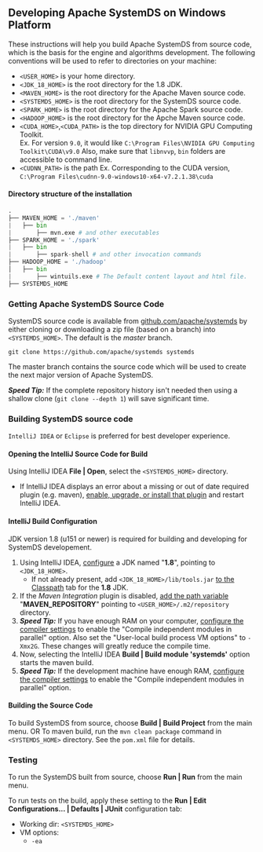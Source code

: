 <!--
{% comment %}
Licensed to the Apache Software Foundation (ASF) under one or more
contributor license agreements.  See the NOTICE file distributed with
this work for additional information regarding copyright ownership.
The ASF licenses this file to you under the Apache License, Version 2.0
(the "License"); you may not use this file except in compliance with
the License.  You may obtain a copy of the License at

http://www.apache.org/licenses/LICENSE-2.0

Unless required by applicable law or agreed to in writing, software
distributed under the License is distributed on an "AS IS" BASIS,
WITHOUT WARRANTIES OR CONDITIONS OF ANY KIND, either express or implied.
See the License for the specific language governing permissions and
limitations under the License.
{% endcomment %}
-->

## Developing Apache SystemDS on Windows Platform

These instructions will help you build Apache SystemDS from source code, which is the basis for the engine
and algorithms development. The following conventions will be used to refer to directories on your machine:

* `<USER_HOME>` is your home directory.
* `<JDK_18_HOME>` is the root directory for the 1.8 JDK.
* `<MAVEN_HOME>` is the root directory for the Apache Maven source code.
* `<SYSTEMDS_HOME>` is the root directory for the SystemDS source code.
* `<SPARK_HOME>` is the root directory for the Apache Spark source code.
* `<HADOOP_HOME>` is the root directory for the Apche Maven source code.
* `<CUDA_HOME>`,`<CUDA_PATH>` is the top directory for NVIDIA GPU Computing Toolkit.  
Ex. For version `9.0`, it would like `C:\Program Files\NVIDIA GPU Computing Toolkit\CUDA\v9.0`
Also, make sure that `libnvvp`, `bin` folders are accessible to command line.
*  `<CUDNN_PATH>` is the path 
Ex. Corresponding to the CUDA version, `C:\Program Files\cudnn-9.0-windows10-x64-v7.2.1.38\cuda`

#### Directory structure of the installation
```py
.
├── MAVEN_HOME = './maven'
|   ├── bin
|       ├── mvn.exe # and other executables
├── SPARK_HOME = './spark'
|   ├── bin
|       ├── spark-shell # and other invocation commands
├── HADOOP_HOME = './hadoop'
│   ├── bin
|       ├── wintuils.exe # The Default content layout and html file.
├── SYSTEMDS_HOME

```

### Getting Apache SystemDS Source Code

SystemDS source code is available from [github.com/apache/systemds](https://github.com/apache/systemds) by either cloning or
downloading a zip file (based on a branch) into `<SYSTEMDS_HOME>`. The default is the *master* branch.

````
git clone https://github.com/apache/systemds systemds
```` 

The master branch contains the source code which will be used to create the next major version of Apache SystemDS.

_**Speed Tip:**_ If the complete repository history isn't needed then using a shallow clone (`git clone --depth 1`) will
save significant time.

### Building SystemDS source code

`IntelliJ IDEA` or `Eclipse` is preferred for best developer experience.

#### Opening the IntelliJ Source Code for Build

Using IntelliJ IDEA **File | Open**, select the `<SYSTEMDS_HOME>` directory. 
* If IntelliJ IDEA displays an error about a missing or out of date required plugin (e.g. maven),
  [enable, upgrade, or install that plugin](https://www.jetbrains.com/help/idea/managing-plugins.html) and restart IntelliJ IDEA.

#### IntelliJ Build Configuration

JDK version 1.8 (u151 or newer) is required for building and developing for SystemDS developement.

1. Using IntelliJ IDEA, [configure](https://www.jetbrains.com/help/idea/sdk.html) a JDK named "**1.8**", pointing to `<JDK_18_HOME>`.
   * If not already present, add `<JDK_18_HOME>/lib/tools.jar` [to the Classpath](https://www.jetbrains.com/help/idea/sdk.html#manage_sdks) tab
     for the **1.8** JDK.
2. If the _Maven Integration_ plugin is disabled, [add the path variable](https://www.jetbrains.com/help/idea/working-with-projects.html#path-variables)
   "**MAVEN_REPOSITORY**" pointing to `<USER_HOME>/.m2/repository` directory.
3. _**Speed Tip:**_ If you have enough RAM on your computer,
   [configure the compiler settings](https://www.jetbrains.com/help/idea/specifying-compilation-settings.html)
   to enable the "Compile independent modules in parallel" option. Also set the "User-local build process VM options" to `-Xmx2G`.
   These changes will greatly reduce the compile time.
4. Now, selecting the IntelliJ IDEA **Build | Build module 'systemds'** option starts the maven build.
5. _**Speed Tip:**_ If the development machine have enough RAM,
   [configure the compiler settings](https://www.jetbrains.com/help/idea/specifying-compilation-settings.html)
   to enable the "Compile independent modules in parallel" option.
 
#### Building the Source Code
To build SystemDS from source, choose **Build | Build Project** from the main menu.
OR
To maven build, run the `mvn clean package` command in `<SYSTEMDS_HOME>` directory. See the `pom.xml` file for details.

### Testing
To run the SystemDS built from source, choose **Run | Run** from the main menu.

To run tests on the build, apply these setting to the **Run | Edit Configurations... | Defaults | JUnit** configuration tab:
  * Working dir: `<SYSTEMDS_HOME>`
  * VM options:
    * `-ea`
